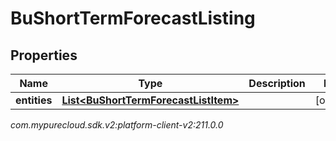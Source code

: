 # BuShortTermForecastListing


## Properties

| Name | Type | Description | Notes |
| ------------ | ------------- | ------------- | ------------- |
| **entities** | [**List&lt;BuShortTermForecastListItem&gt;**](BuShortTermForecastListItem) |  |  [optional] |




_com.mypurecloud.sdk.v2:platform-client-v2:211.0.0_
